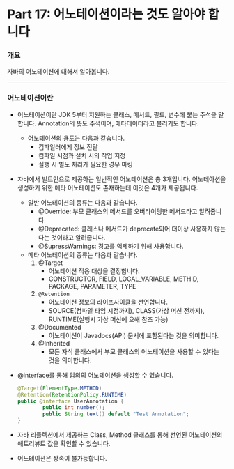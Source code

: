 # Part 17: 어노테이션이라는 것도 알아야 합니다

### 개요

자바의 어노테이션에 대해서 알아봅니다.

---

### 어노테이션이란

- 어노테이션이란 JDK 5부터 지원하는 클래스, 메서드, 필드, 변수에 붙는 주석을 말합니다. Annotation의 뜻도 주석이며, 메타데이터라고 불리기도 합니다.
    - 어노테이션의 용도는 다음과 같습니다.
        - 컴파일러에게 정보 전달
        - 컴파일 시점과 설치 시의 작업 지정
        - 실행 시 별도 처리가 필요한 경우 마킹
- 자바에서 빌트인으로 제공하는 일반적인 어노테이션은 총 3개입니다. 어노테아션을 생성하기 위한 메타 어노테이션도 존재하는데 이것은 4개가 제공됩니다.
    - 일반 어노테이션의 종류는 다음과 같습니다.
        - @Override: 부모 클래스의 메서드를 오버라이딩한 메서드라고 알려줍니다.
        - @Deprecated: 클래스나 메서드가 deprecate되어 더이상 사용하지 않는다는 것이라고 알려줍니다.
        - @SupressWarnings: 경고를 억제하기 위해 사용합니다.
    - 메타 어노테이션의 종류는 다음과 같습니다.
        1. @Target
            - 어노테이션 적용 대상을 결정합니다.
            - CONSTRUCTOR, FIELD, LOCAL_VARIABLE, METHID, PACKAGE, PARAMETER, TYPE
        2. `@Retention`
            - 어노테이션 정보의 라이프사이클을 선언합니다.
            - SOURCE(컴파일 타임 시점까지), CLASS(가상 머신 전까지), RUNTIME(실행시 가상 머신에 으해 참조 가능)
        3. @Documented
            - 어노테이션이 Javadocs(API) 문서에 포함된다는 것을 의미합니다.
        4. @Inherited
            - 모든 자식 클래스에서 부모 클래스의 어노테이션을 사용할 수 있다는 것을 의미합니다.
- @interface를 통해 임의의 어노테이션을 생성할 수 있습니다.
    
    ```java
    @Target(ElementType.METHOD)
    @Retention(RetentionPolicy.RUNTIME)
    public @interface UserAnnotation {
    		public int number();
    		public String text() default "Test Annotation";
    }
    ```
    
- 자바 리플렉션에서 제공하는 Class, Method 클래스를 통해 선언된 어노테이션의 애트리뷰트 값을 확인할 수 있습니다.
- 어노테이션은 상속이 불가능합니다.